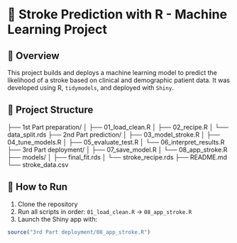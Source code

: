 # 🧠 Stroke Prediction with R - Machine Learning Project

## 📌 Overview

This project builds and deploys a machine learning model to predict the likelihood of a stroke based on clinical and demographic patient data. It was developed using R, `tidymodels`, and deployed with `Shiny`.

## 📂 Project Structure

├── 1st Part preparation/
│ ├── 01_load_clean.R
│ ├── 02_recipe.R
│ └── data_split.rds
├── 2nd Part prediction/
│ ├── 03_model_stroke.R
│ ├── 04_tune_models.R
│ ├── 05_evaluate_test.R
│ └── 06_interpret_results.R
├── 3rd Part deployment/
│ ├── 07_save_model.R
│ └── 08_app_stroke.R
├── models/
│ ├── final_fit.rds
│ └── stroke_recipe.rds
├── README.md
└── stroke_data.csv


## 🚀 How to Run

1. Clone the repository
2. Run all scripts in order: `01_load_clean.R` → `08_app_stroke.R`
3. Launch the Shiny app with:
```r
source("3rd Part deployment/08_app_stroke.R")

